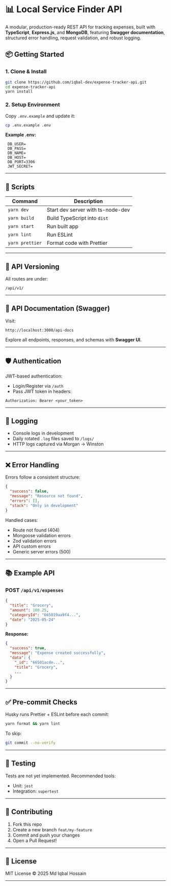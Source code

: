 # 📊 Local Service Finder API

A modular, production-ready REST API for tracking expenses, built with **TypeScript**, **Express.js**, and **MongoDB**, featuring **Swagger documentation**, structured error handling, request validation, and robust logging.



## 📦 Getting Started

### 1. Clone & Install

```bash
git clone https://github.com/iqbal-dev/expense-tracker-api.git
cd expense-tracker-api
yarn install
```

### 2. Setup Environment

Copy `.env.example` and update it:

```bash
cp .env.example .env
```

**Example .env:**

```env
 DB_USER=
 DB_PASS=
 DB_NAME=
 DB_HOST=
 DB_PORT=3306
 JWT_SECRET=
```

---

## 🔧 Scripts

| Command         | Description                       |
| --------------- | --------------------------------- |
| `yarn dev`      | Start dev server with ts-node-dev |
| `yarn build`    | Build TypeScript into `dist`      |
| `yarn start`    | Run built app                     |
| `yarn lint`     | Run ESLint                        |
| `yarn prettier` | Format code with Prettier         |

---

## 📂 API Versioning

All routes are under:

```
/api/v1/
```

---

## 🧾 API Documentation (Swagger)

Visit:

```
http://localhost:3000/api-docs
```

Explore all endpoints, responses, and schemas with **Swagger UI**.

---

## 🛡️ Authentication

JWT-based authentication:

- Login/Register via `/auth`
- Pass JWT token in headers:

```
Authorization: Bearer <your_token>
```

---

## 🧰 Logging

- Console logs in development
- Daily rotated `.log` files saved to `/logs/`
- HTTP logs captured via Morgan → Winston

---

## ❌ Error Handling

Errors follow a consistent structure:

```json
{
  "success": false,
  "message": "Resource not found",
  "errors": [],
  "stack": "Only in development"
}
```

Handled cases:

- Route not found (404)
- Mongoose validation errors
- Zod validation errors
- API custom errors
- Generic server errors (500)

---

## 📚 Example API

### POST `/api/v1/expenses`

```json
{
  "title": "Grocery",
  "amount": 100.25,
  "categoryId": "665019aa9f4...",
  "date": "2025-05-24"
}
```

**Response:**

```json
{
  "success": true,
  "message": "Expense created successfully",
  "data": {
    "_id": "66501acde...",
    "title": "Grocery",
    ...
  }
}
```

---

## ✅ Pre-commit Checks

Husky runs Prettier + ESLint before each commit:

```bash
yarn format && yarn lint
```

To skip:

```bash
git commit --no-verify
```

---

## 🧪 Testing

Tests are not yet implemented. Recommended tools:

- Unit: `jest`
- Integration: `supertest`

---

## 🤝 Contributing

1. Fork this repo
2. Create a new branch `feat/my-feature`
3. Commit and push your changes
4. Open a Pull Request!

---

## 📄 License

MIT License © 2025 Md Iqbal Hossain

---
